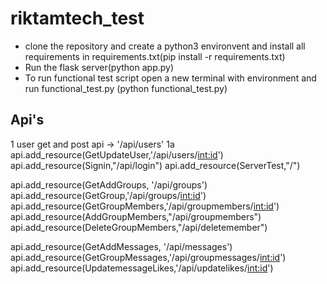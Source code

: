 # riktamtech_test
* clone the repository and create a python3 environvent and install all requirements in requirements.txt(pip install -r requirements.txt)
* Run the flask server(python app.py)
* To run functional test script open a new terminal with environment and run functional_test.py (python functional_test.py)
## Api's 
1 user get and post api -> '/api/users'
    1a 
api.add_resource(GetUpdateUser,'/api/users/<int:id>')
api.add_resource(Signin,"/api/login")
api.add_resource(ServerTest,"/")

api.add_resource(GetAddGroups, '/api/groups')
api.add_resource(GetGroup,'/api/groups/<int:id>')
api.add_resource(GetGroupMembers,'/api/groupmembers/<int:id>')
api.add_resource(AddGroupMembers,"/api/groupmembers")
api.add_resource(DeleteGroupMembers,"/api/deletemember")

api.add_resource(GetAddMessages, '/api/messages')
api.add_resource(GetGroupMessages,'/api/groupmessages/<int:id>')
api.add_resource(UpdatemessageLikes,'/api/updatelikes/<int:id>')
